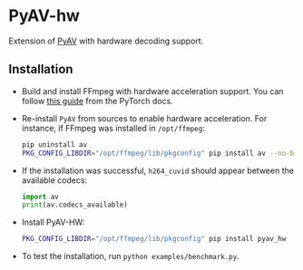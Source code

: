 # PyAV-hw
Extension of [PyAV](https://github.com/PyAV-Org/PyAV) with hardware decoding support.

## Installation

- Build and install FFmpeg with hardware acceleration support. You can follow [this guide](https://pytorch.org/audio/stable/build.ffmpeg.html) from the PyTorch docs.

- Re-install `PyAV` from sources to enable hardware acceleration. For instance, if FFmpeg was installed in `/opt/ffmpeg`:
    ```sh
    pip uninstall av
    PKG_CONFIG_LIBDIR="/opt/ffmpeg/lib/pkgconfig" pip install av --no-binary av --no-cache
    ```

- If the installation was successful, `h264_cuvid` should appear between the available codecs:
    ```python
    import av
    print(av.codecs_available)
    ```

- Install PyAV-HW:
    ```sh
    PKG_CONFIG_LIBDIR="/opt/ffmpeg/lib/pkgconfig" pip install pyav_hw
    ```

- To test the installation, run `python examples/benchmark.py`.